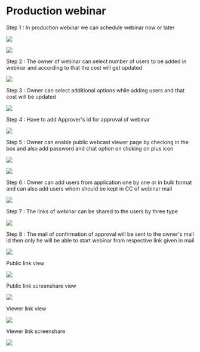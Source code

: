 # Production webinar

 Step 1 : In production webinar we can schedule webinar now or later

![](../.gitbook/assets/schedule_now.PNG)

![](../.gitbook/assets/schedule_later.PNG)

Step 2 : The owner of webinar can select number of users to be added in webinar and according to that the cost will get updated

![](../.gitbook/assets/users_and_cost.png)

Step 3 : Owner can select additional options while adding users and that cost will be updated

![](../.gitbook/assets/any_feature_cost.png)

Step 4 : Have to add Approver's id for approval of webinar

![](../.gitbook/assets/approvers_id%20%281%29.png)

Step 5 : Owner can enable public webcast viewer page by checking in the box and also add password and chat option on clicking on plus icon

![](../.gitbook/assets/enable_features.png)

![](../.gitbook/assets/chat_password.png)

Step 6 : Owner can add users from application one by one or in bulk format and can also add users whom should be kept in CC of webinar mail

![](../.gitbook/assets/add_users.png)

Step 7 : The links of webinar can be shared to the users by three type

![](../.gitbook/assets/links_to-share.png)

Step 8 : The mail of confirmation of approval will be sent to the owner's mail id then only he will be able to start webinar from respective link given in mail

![](../.gitbook/assets/web_mail.png)

Public link view

![](../.gitbook/assets/public_webinar%20%281%29.png)

Public link screenshare view

![](../.gitbook/assets/public_screenshare%20%281%29.png)

Viewer link view

![](../.gitbook/assets/viwer_link%20%281%29.png)

Viewer link screenshare

![](../.gitbook/assets/viwer_link_screenshare.png)





